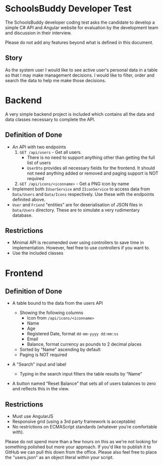 # SchoolsBuddy Developer Test

The SchoolsBuddy developer coding test asks the candidate to develop a simple C# API and Angular website for evaluation by the development team and discussion in their interview.

Please do not add any features beyond what is defined in this document.

## Story
As the system user I would like to see active user's personal data in a table so that I may make management decisions. I would like to filter, order and search the data to help me make those decisions.

# Backend

A very simple backend project is included which contains all the data and data classes necessary to complete the API.

## Definition of Done
- An API with two endpoints
  1. `GET /api/users` - Get all users.
     - There is no need to support anything other than getting the full list of users
     - `UserDto` provides all necessary fields for the frontend. It should not need anything added or removed and paging support is NOT required
  2. `GET /api/icons/<iconname>` - Get a PNG icon by name
- Implement both `IUserService` and `IIconService` to access data from `Data/Users` and `Data/Icons` respectively. Use these with the endpoints definited above.
- `User` and `Friend` "entities" are for deserialisation of JSON files in `Data/Users` directory. These are to simulate a very rudimentary database.

## Restrictions
- Minimal API is recomended over using controllers to save time in implementation. However, feel free to use controllers if you want to.
- Use the included classes

# Frontend

## Definition of Done
- A table bound to the data from the users API
  - Showing the following columns
    - Icon from `/api/icons/<iconname>`
    - Name
    - Age
    - Registered Date, format `dd-mm-yyyy dd:mm:ss`
    - Email
    - Balance, format currency as pounds to 2 decimal places
  - Sorted by "Name" ascending by default
  - Paging is NOT required

- A "Search" input and label 
  - Typing in the search input filters the table results by “Name”
- A button named “Reset Balance” that sets all of users balances to zero and reflects this in the view.

## Restrictions
- Must use AngularJS
- Responsive grid (using a 3rd party framework is acceptable)
- No restrictions on ECMAScript standards (whatever you’re comfortable with).

Please do not spend more than a few hours on this as we're not looking for something polished but more your approach. If you'd like to publish it to GitHub we can pull this down from the office. Please also feel free to place the "users.json" as an object literal within your script.
